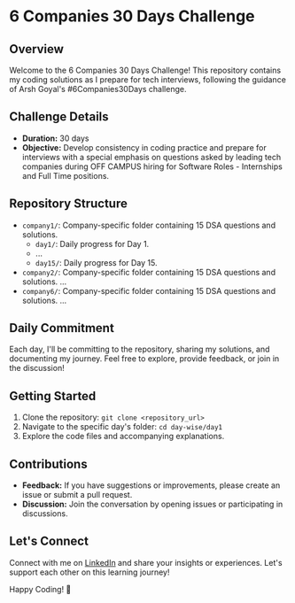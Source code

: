 # 6 Companies 30 Days Challenge

## Overview
Welcome to the 6 Companies 30 Days Challenge! This repository contains my coding solutions as I prepare for tech interviews, following the guidance of Arsh Goyal's #6Companies30Days challenge.

## Challenge Details
- **Duration:** 30 days
- **Objective:** Develop consistency in coding practice and prepare for interviews with a special emphasis on questions asked by leading tech companies during OFF                   CAMPUS hiring for Software Roles - Internships and Full Time positions.
## Repository Structure
- `company1/`: Company-specific folder containing 15 DSA questions and solutions.
  - `day1/`: Daily progress for Day 1.
  - ...
  - `day15/`: Daily progress for Day 15.
- `company2/`: Company-specific folder containing 15 DSA questions and solutions.
  ...
- `company6/`: Company-specific folder containing 15 DSA questions and solutions.
  ...

## Daily Commitment
Each day, I'll be committing to the repository, sharing my solutions, and documenting my journey. Feel free to explore, provide feedback, or join in the discussion!

## Getting Started
1. Clone the repository: `git clone <repository_url>`
2. Navigate to the specific day's folder: `cd day-wise/day1`
3. Explore the code files and accompanying explanations.

## Contributions
- **Feedback:** If you have suggestions or improvements, please create an issue or submit a pull request.
- **Discussion:** Join the conversation by opening issues or participating in discussions.

## Let's Connect
Connect with me on [LinkedIn](<Your LinkedIn Profile Link>) and share your insights or experiences. Let's support each other on this learning journey!

Happy Coding! 🚀
